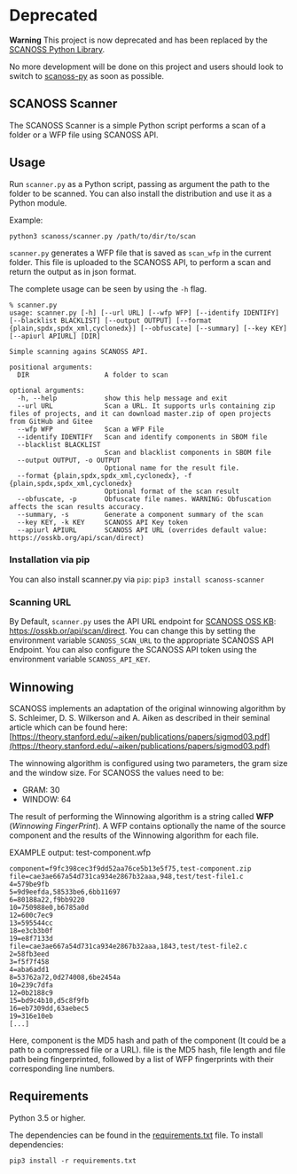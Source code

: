 # Deprecated

**Warning**
This project is now deprecated and has been replaced by the [SCANOSS Python Library](https://github.com/scanoss/scanoss.py).

No more development will be done on this project and users should look to switch to [scanoss-py](https://pypi.org/project/scanoss) as soon as possible.

## SCANOSS Scanner

The SCANOSS Scanner is a simple Python script performs a scan of a folder or a WFP file using SCANOSS API. 

## Usage

Run `scanner.py` as a Python script, passing as argument the path to the folder to be scanned. You can also install the distribution and use it as a Python module.

Example:

```
python3 scanoss/scanner.py /path/to/dir/to/scan
```

`scanner.py` generates a WFP file that is saved as `scan_wfp` in the current folder. This file is uploaded to the SCANOSS API, to perform a scan and return the output as in json format.

The complete usage can be seen by using the `-h` flag.

```
% scanner.py                                              
usage: scanner.py [-h] [--url URL] [--wfp WFP] [--identify IDENTIFY] [--blacklist BLACKLIST] [--output OUTPUT] [--format {plain,spdx,spdx_xml,cyclonedx}] [--obfuscate] [--summary] [--key KEY] [--apiurl APIURL] [DIR]

Simple scanning agains SCANOSS API.

positional arguments:
  DIR                   A folder to scan

optional arguments:
  -h, --help            show this help message and exit
  --url URL             Scan a URL. It supports urls containing zip files of projects, and it can download master.zip of open projects from GitHub and Gitee
  --wfp WFP             Scan a WFP File
  --identify IDENTIFY   Scan and identify components in SBOM file
  --blacklist BLACKLIST
                        Scan and blacklist components in SBOM file
  --output OUTPUT, -o OUTPUT
                        Optional name for the result file.
  --format {plain,spdx,spdx_xml,cyclonedx}, -f {plain,spdx,spdx_xml,cyclonedx}
                        Optional format of the scan result
  --obfuscate, -p       Obfuscate file names. WARNING: Obfuscation affects the scan results accuracy.
  --summary, -s         Generate a component summary of the scan
  --key KEY, -k KEY     SCANOSS API Key token
  --apiurl APIURL       SCANOSS API URL (overrides default value: https://osskb.org/api/scan/direct)
```

### Installation via pip

You can also install scanner.py via `pip`: `pip3 install scanoss-scanner`

### Scanning URL

By Default, `scanner.py` uses the API URL endpoint for [SCANOSS OSS KB](https://osskb.org): https://osskb.or/api/scan/direct. You can change this by setting the environment variable `SCANOSS_SCAN_URL` to the appropriate SCANOSS API Endpoint. You can also configure the SCANOSS API token using the environment variable `SCANOSS_API_KEY`.

## Winnowing

SCANOSS implements an adaptation of the original winnowing algorithm by S. Schleimer, D. S. Wilkerson and A. Aiken
as described in their seminal article which can be found here: [https://theory.stanford.edu/~aiken/publications/papers/sigmod03.pdf](https://theory.stanford.edu/~aiken/publications/papers/sigmod03.pdf)

The winnowing algorithm is configured using two parameters, the gram size and the window size. For SCANOSS the values need to be:

- GRAM: 30
- WINDOW: 64

The result of performing the Winnowing algorithm is a string called **WFP** (_Winnowing FingerPrint_). A WFP contains optionally
the name of the source component and the results of the Winnowing algorithm for each file.

EXAMPLE output: test-component.wfp

```
component=f9fc398cec3f9dd52aa76ce5b13e5f75,test-component.zip
file=cae3ae667a54d731ca934e2867b32aaa,948,test/test-file1.c
4=579be9fb
5=9d9eefda,58533be6,6bb11697
6=80188a22,f9bb9220
10=750988e0,b6785a0d
12=600c7ec9
13=595544cc
18=e3cb3b0f
19=e8f7133d
file=cae3ae667a54d731ca934e2867b32aaa,1843,test/test-file2.c
2=58fb3eed
3=f5f7f458
4=aba6add1
8=53762a72,0d274008,6be2454a
10=239c7dfa
12=0b2188c9
15=bd9c4b10,d5c8f9fb
16=eb7309dd,63aebec5
19=316e10eb
[...]
```

Here, component is the MD5 hash and path of the component (It could be a path to a compressed file or a URL).
file is the MD5 hash, file length and file path being fingerprinted, followed by
a list of WFP fingerprints with their corresponding line numbers.

## Requirements

Python 3.5 or higher.

The dependencies can be found in the [requirements.txt](requirements.txt) file. To install dependencies:

```
pip3 install -r requirements.txt
```
